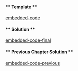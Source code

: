 <!-- Add translation for the following page: https://vyper.fun/#/1/more_on_functions
Do NOT change the code below. The below code runs the code editor -->

<!-- tabs:start -->

#### ** Template **

[embedded-code](../assets/1/1.10-template-code.vy ':include :type=code embed-template')

#### ** Solution **

[embedded-code-final](../assets/1/1.10-finished-code.vy ':include :type=code embed-final')

#### ** Previous Chapter Solution **

[embedded-code-previous](../assets/1/1.9-finished-code.vy ':include :type=code embed-previous')

<!-- tabs:end -->
